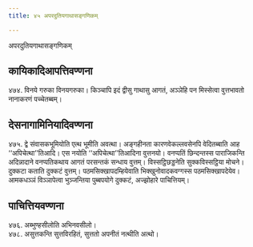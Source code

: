 ```yaml
---
title: ४५ अपरदुतियगाथासङ्गणिकम्

---
```

अपरदुतियगाथासङ्गणिकम्  


## कायिकादिआपत्तिवण्णना

४७४. विनये गरुका विनयगरुका। किञ्चापि इदं द्वीसु गाथासु आगतं, अञ्ञेहि पन मिस्सेत्वा वुत्तभावतो नानाकरणं पच्चेतब्बम्।  


## देसनागामिनियादिवण्णना

४७५. द्वे संवासकभूमियोति एत्थ भूमीति अवत्था। अङ्गहीनता कारणवेकल्लवसेनपि वेदितब्बाति आह ‘‘अपिचेत्था’’तिआदि। एस नयोति ‘‘अपिचेत्था’’तिआदिना वुत्तनयो। वनप्पतिं छिन्दन्तस्स पाराजिकन्ति अदिन्नादाने वनप्पतिकथाय आगतं परसन्तकं सन्धाय वुत्तम्। विस्सट्ठिछड्डनेति सुक्कविस्सट्ठिया मोचने। दुक्कटा कताति दुक्कटं वुत्तम्। पठमसिक्खापदम्हियेवाति भिक्खुनोवादकवग्गस्स पठमसिक्खापदेयेव। आमकधञ्ञं विञ्ञापेत्वा भुञ्जन्तिया पुब्बपयोगे दुक्कटं, अज्झोहारे पाचित्तियम्।  


## पाचित्तियवण्णना

४७६. अब्भुण्हसीलोति अभिनवसीलो।  
४७८. असुत्तकन्ति सुत्तविरहितं, सुत्ततो अपनीतं नत्थीति अत्थो।  